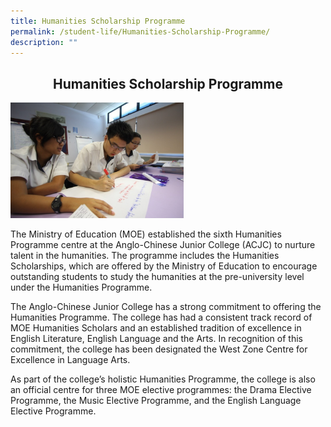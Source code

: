 ```yaml
---
title: Humanities Scholarship Programme
permalink: /student-life/Humanities-Scholarship-Programme/
description: ""
---
```

## <center> Humanities Scholarship Programme </center>


<img style="width: 55%;" src="/images/IMG_0155.jpeg"/> 


The Ministry of Education (MOE) established the sixth Humanities Programme centre at the Anglo-Chinese Junior College (ACJC) to nurture talent in the humanities. The programme includes the Humanities Scholarships, which are offered by the Ministry of Education to encourage outstanding students to study the humanities at the pre-university level under the Humanities Programme.

  

The Anglo-Chinese Junior College has a strong commitment to offering the Humanities Programme. The college has had a consistent track record of MOE Humanities Scholars and an established tradition of excellence in English Literature, English Language and the Arts. In recognition of this commitment, the college has been designated the West Zone Centre for Excellence in Language Arts.

  

As part of the college’s holistic Humanities Programme, the college is also an official centre for three MOE elective programmes: the Drama Elective Programme, the Music Elective Programme, and the English Language Elective Programme.